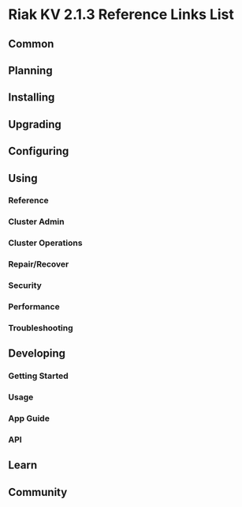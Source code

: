 
# Riak KV 2.1.3 Reference Links List


## Common

[downloads]: {{<baseurl>}}riak/kv/2.0.4/downloads/
[install index]: {{<baseurl>}}riak/kv/2.0.4/setup/installing
[upgrade index]: {{<baseurl>}}riak/kv/2.0.4/upgrading
[plan index]: {{<baseurl>}}riak/kv/2.0.4/planning
[config index]: {{<baseurl>}}riak/kv/2.1.3/using/configuring/
[config reference]: {{<baseurl>}}riak/kv/2.0.4/configuring/reference/
[manage index]: {{<baseurl>}}riak/kv/2.0.4/using/managing
[performance index]: {{<baseurl>}}riak/kv/2.0.4/using/performance
[glossary vnode]: {{<baseurl>}}riak/kv/2.0.4/learn/glossary/#vnode
[contact basho]: http://basho.com/contact/


## Planning

[plan index]: {{<baseurl>}}riak/kv/2.0.4/setup/planning
[plan start]: {{<baseurl>}}riak/kv/2.0.4/setup/planning/start
[plan backend]: {{<baseurl>}}riak/kv/2.0.4/setup/planning/backend
[plan backend bitcask]: {{<baseurl>}}riak/kv/2.0.4/setup/planning/backend/bitcask
[plan backend leveldb]: {{<baseurl>}}riak/kv/2.0.4/setup/planning/backend/leveldb
[plan backend memory]: {{<baseurl>}}riak/kv/2.0.4/setup/planning/backend/memory
[plan backend multi]: {{<baseurl>}}riak/kv/2.0.4/setup/planning/backend/multi
[plan cluster capacity]: {{<baseurl>}}riak/kv/2.0.4/setup/planning/cluster-capacity
[plan bitcask capacity]: {{<baseurl>}}riak/kv/2.0.4/setup/planning/bitcask-capacity-calc
[plan best practices]: {{<baseurl>}}riak/kv/2.0.4/setup/planning/best-practices
[plan future]: {{<baseurl>}}riak/kv/2.0.4/setup/planning/future


## Installing

[install index]: {{<baseurl>}}riak/kv/2.0.4/setup/installing
[install aws]: {{<baseurl>}}riak/kv/2.0.4/setup/installing/amazon-web-services
[install debian & ubuntu]: {{<baseurl>}}riak/kv/2.0.4/setup/installing/debian-ubuntu
[install freebsd]: {{<baseurl>}}riak/kv/2.0.4/setup/installing/freebsd
[install mac osx]: {{<baseurl>}}riak/kv/2.0.4/setup/installing/mac-osx
[install rhel & centos]: {{<baseurl>}}riak/kv/2.0.4/setup/installing/rhel-centos
[install smartos]: {{<baseurl>}}riak/kv/2.0.4/setup/installing/smartos
[install solaris]: {{<baseurl>}}riak/kv/2.0.4/setup/installing/solaris
[install suse]: {{<baseurl>}}riak/kv/2.0.4/setup/installing/suse
[install windows azure]: {{<baseurl>}}riak/kv/2.0.4/setup/installing/windows-azure

[install source index]: {{<baseurl>}}riak/kv/2.0.4/setup/installing/source
[install source erlang]: {{<baseurl>}}riak/kv/2.0.4/setup/installing/source/erlang
[install source jvm]: {{<baseurl>}}riak/kv/2.0.4/setup/installing/source/jvm

[install verify]: {{<baseurl>}}riak/kv/2.0.4/setup/installing/verify


## Upgrading

[upgrade index]: {{<baseurl>}}riak/kv/2.0.4/setup/upgrading
[upgrade checklist]: {{<baseurl>}}riak/kv/2.0.4/setup/upgrading/checklist
[upgrade version]: {{<baseurl>}}riak/kv/2.0.4/setup/upgrading/version
[upgrade cluster]: {{<baseurl>}}riak/kv/2.0.4/setup/upgrading/cluster
[upgrade mdc]: {{<baseurl>}}riak/kv/2.0.4/setup/upgrading/multi-datacenter
[upgrade downgrade]: {{<baseurl>}}riak/kv/2.0.4/setup/downgrade


## Configuring

[config index]: {{<baseurl>}}riak/kv/2.0.4/configuring
[config basic]: {{<baseurl>}}riak/kv/2.0.4/configuring/basic
[config backend]: {{<baseurl>}}riak/kv/2.0.4/configuring/backend
[config manage]: {{<baseurl>}}riak/kv/2.0.4/configuring/managing
[config reference]: {{<baseurl>}}riak/kv/2.0.4/configuring/reference/
[config strong consistency]: {{<baseurl>}}riak/kv/2.0.4/configuring/strong-consistency
[config load balance]: {{<baseurl>}}riak/kv/2.0.4/configuring/load-balancing-proxy
[config mapreduce]: {{<baseurl>}}riak/kv/2.0.4/configuring/mapreduce
[config search]: {{<baseurl>}}riak/kv/2.0.4/configuring/search/

[config v3 mdc]: {{<baseurl>}}riak/kv/2.0.4/configuring/v3-multi-datacenter
[config v3 nat]: {{<baseurl>}}riak/kv/2.0.4/configuring/v3-multi-datacenter/nat
[config v3 quickstart]: {{<baseurl>}}riak/kv/2.0.4/configuring/v3-multi-datacenter/quick-start
[config v3 ssl]: {{<baseurl>}}riak/kv/2.0.4/configuring/v3-multi-datacenter/ssl

[config v2 mdc]: {{<baseurl>}}riak/kv/2.0.4/configuring/v2-multi-datacenter
[config v2 nat]: {{<baseurl>}}riak/kv/2.0.4/configuring/v2-multi-datacenter/nat
[config v2 quickstart]: {{<baseurl>}}riak/kv/2.0.4/configuring/v2-multi-datacenter/quick-start
[config v2 ssl]: {{<baseurl>}}riak/kv/2.0.4/configuring/v2-multi-datacenter/ssl



## Using

[use index]: {{<baseurl>}}riak/kv/2.0.4/using/
[use admin commands]: {{<baseurl>}}riak/kv/2.0.4/using/cluster-admin-commands
[use running cluster]: {{<baseurl>}}riak/kv/2.0.4/using/running-a-cluster

### Reference

[use ref custom code]: {{<baseurl>}}riak/kv/2.0.4/using/reference/custom-code
[use ref handoff]: {{<baseurl>}}riak/kv/2.0.4/using/reference/handoff
[use ref monitoring]: {{<baseurl>}}riak/kv/2.0.4/using/reference/statistics-monitoring
[use ref search]: {{<baseurl>}}riak/kv/2.0.4/using/reference/search
[use ref 2i]: {{<baseurl>}}riak/kv/2.0.4/using/reference/secondary-indexes
[use ref snmp]: {{<baseurl>}}riak/kv/2.0.4/using/reference/snmp
[use ref strong consistency]: {{<baseurl>}}riak/kv/2.1.3/using/reference/strong-consistency
[use ref jmx]: {{<baseurl>}}riak/kv/2.0.4/using/reference/jmx
[use ref obj del]: {{<baseurl>}}riak/kv/2.0.4/using/reference/object-deletion/
[use ref v3 mdc]: {{<baseurl>}}riak/kv/2.0.4/using/reference/v3-multi-datacenter
[use ref v2 mdc]: {{<baseurl>}}riak/kv/2.0.4/using/reference/v2-multi-datacenter

### Cluster Admin

[use admin index]: {{<baseurl>}}riak/kv/2.0.4/using/admin/
[use admin commands]: {{<baseurl>}}riak/kv/2.0.4/using/admin/commands/
[use admin riak cli]: {{<baseurl>}}riak/kv/2.0.4/using/admin/riak-cli/
[use admin riak-admin]: {{<baseurl>}}riak/kv/2.0.4/using/admin/riak-admin/
[use admin riak control]: {{<baseurl>}}riak/kv/2.0.4/using/admin/riak-control/

### Cluster Operations

[cluster ops add remove node]: {{<baseurl>}}riak/kv/2.0.4/using/cluster-operations/adding-removing-nodes
[cluster ops inspect node]: {{<baseurl>}}riak/kv/2.0.4/using/cluster-operations/inspecting-node
[cluster ops change info]: {{<baseurl>}}riak/kv/2.0.4/using/cluster-operations/changing-cluster-info
[cluster ops load balance]: {{<baseurl>}}riak/kv/2.0.4/configuring/load-balancing-proxy
[cluster ops bucket types]: {{<baseurl>}}riak/kv/2.0.4/using/cluster-operations/bucket-types
[cluster ops handoff]: {{<baseurl>}}riak/kv/2.0.4/using/cluster-operations/handoff
[cluster ops log]: {{<baseurl>}}riak/kv/2.0.4/using/cluster-operations/logging
[cluster ops obj del]: {{<baseurl>}}riak/kv/2.0.4/using/reference/object-deletion
[cluster ops backup]: {{<baseurl>}}riak/kv/2.0.4/using/cluster-operations/backing-up
[cluster ops mdc]: {{<baseurl>}}riak/kv/2.0.4/using/cluster-operations/v3-multi-datacenter
[cluster ops strong consistency]: {{<baseurl>}}riak/kv/2.0.4/using/cluster-operations/strong-consistency
[cluster ops 2i]: {{<baseurl>}}riak/kv/2.0.4/using/reference/secondary-indexes
[cluster ops v3 mdc]: {{<baseurl>}}riak/kv/2.0.4/using/cluster-operations/v3-multi-datacenter
[cluster ops v2 mdc]: {{<baseurl>}}riak/kv/2.0.4/using/cluster-operations/v2-multi-datacenter

### Repair/Recover

[repair recover index]: {{<baseurl>}}riak/kv/2.0.4/using/repair-recovery
[repair recover index]: {{<baseurl>}}riak/kv/2.0.4/using/repair-recovery/failure-recovery/

### Security

[security index]: {{<baseurl>}}riak/kv/2.0.4/using/security/
[security basics]: {{<baseurl>}}riak/kv/2.0.4/using/security/basics
[security managing]: {{<baseurl>}}riak/kv/2.0.4/using/security/managing-sources/

### Performance

[perf index]: {{<baseurl>}}riak/kv/2.0.4/using/performance/
[perf benchmark]: {{<baseurl>}}riak/kv/2.0.4/using/performance/benchmarking
[perf open files]: {{<baseurl>}}riak/kv/2.0.4/using/performance/open-files-limit/
[perf erlang]: {{<baseurl>}}riak/kv/2.0.4/using/performance/erlang
[perf aws]: {{<baseurl>}}riak/kv/2.0.4/using/performance/amazon-web-services
[perf latency checklist]: {{<baseurl>}}riak/kv/2.0.4/using/performance/latency-reduction

### Troubleshooting

[troubleshoot http]: {{<baseurl>}}riak/kv/2.0.4/using/troubleshooting/http-204


## Developing

[dev index]: {{<baseurl>}}riak/kv/2.0.4/developing
[dev client libraries]: {{<baseurl>}}riak/kv/2.0.4/developing/client-libraries
[dev data model]: {{<baseurl>}}riak/kv/2.0.4/developing/data-modeling
[dev data types]: {{<baseurl>}}riak/kv/2.0.4/developing/data-types
[dev kv model]: {{<baseurl>}}riak/kv/2.0.4/developing/key-value-modeling

### Getting Started

[getting started]: {{<baseurl>}}riak/kv/2.0.4/developing/getting-started
[getting started java]: {{<baseurl>}}riak/kv/2.0.4/developing/getting-started/java
[getting started ruby]: {{<baseurl>}}riak/kv/2.0.4/developing/getting-started/ruby
[getting started python]: {{<baseurl>}}riak/kv/2.0.4/developing/getting-started/python
[getting started php]: {{<baseurl>}}riak/kv/2.0.4/developing/getting-started/php
[getting started csharp]: {{<baseurl>}}riak/kv/2.0.4/developing/getting-started/csharp
[getting started nodejs]: {{<baseurl>}}riak/kv/2.0.4/developing/getting-started/nodejs
[getting started erlang]: {{<baseurl>}}riak/kv/2.0.4/developing/getting-started/erlang
[getting started golang]: {{<baseurl>}}riak/kv/2.0.4/developing/getting-started/golang

[obj model java]: {{<baseurl>}}riak/kv/2.0.4/developing/getting-started/java/object-modeling
[obj model ruby]: {{<baseurl>}}riak/kv/2.0.4/developing/getting-started/ruby/object-modeling
[obj model python]: {{<baseurl>}}riak/kv/2.0.4/developing/getting-started/python/object-modeling
[obj model csharp]: {{<baseurl>}}riak/kv/2.0.4/developing/getting-started/csharp/object-modeling
[obj model nodejs]: {{<baseurl>}}riak/kv/2.0.4/developing/getting-started/nodejs/object-modeling
[obj model erlang]: {{<baseurl>}}riak/kv/2.0.4/developing/getting-started/erlang/object-modeling
[obj model golang]: {{<baseurl>}}riak/kv/2.0.4/developing/getting-started/golang/object-modeling

### Usage

[usage index]: {{<baseurl>}}riak/kv/2.0.4/developing/usage
[usage bucket types]: {{<baseurl>}}riak/kv/2.0.4/developing/usage/bucket-types
[usage commit hooks]: {{<baseurl>}}riak/kv/2.0.4/developing/usage/commit-hooks
[usage conflict resolution]: {{<baseurl>}}riak/kv/2.0.4/developing/usage/conflict-resolution
[usage content types]: {{<baseurl>}}riak/kv/2.0.4/developing/usage/content-types
[usage create objects]: {{<baseurl>}}riak/kv/2.0.4/developing/usage/creating-objects
[usage custom extractors]: {{<baseurl>}}riak/kv/2.0.4/developing/usage/custom-extractors
[usage delete objects]: {{<baseurl>}}riak/kv/2.0.4/developing/usage/deleting-objects
[usage mapreduce]: {{<baseurl>}}riak/kv/2.0.4/developing/usage/mapreduce
[usage search]: {{<baseurl>}}riak/kv/2.0.4/developing/usage/search
[usage search schema]: {{<baseurl>}}riak/kv/2.0.4/developing/usage/search-schemas
[usage search data types]: {{<baseurl>}}riak/kv/2.0.4/developing/usage/searching-data-types
[usage 2i]: {{<baseurl>}}riak/kv/2.0.4/developing/usage/secondary-indexes
[usage update objects]: {{<baseurl>}}riak/kv/2.0.4/developing/usage/updating-objects

### App Guide

[apps mapreduce]: {{<baseurl>}}riak/kv/2.0.4/developing/app-guide/advanced-mapreduce
[apps replication properties]: {{<baseurl>}}riak/kv/2.0.4/developing/app-guide/replication-properties
[apps strong consistency]: {{<baseurl>}}riak/kv/2.0.4/developing/app-guide/strong-consistency

### API

[dev api backend]: {{<baseurl>}}riak/kv/2.0.4/developing/api/backend
[dev api http]: {{<baseurl>}}riak/kv/2.0.4/developing/api/http
[dev api http status]: {{<baseurl>}}riak/kv/2.0.4/developing/api/http/status
[dev api pbc]: {{<baseurl>}}riak/kv/2.0.4/developing/api/protocol-buffers/


## Learn

[learn new nosql]: {{<baseurl>}}riak/kv/learn/new-to-nosql
[learn use cases]: {{<baseurl>}}riak/kv/learn/use-cases
[learn why riak]: {{<baseurl>}}riak/kv/learn/why-riak-kv

[glossary]: {{<baseurl>}}riak/kv/2.0.4/learn/glossary/
[glossary aae]: {{<baseurl>}}riak/kv/2.0.4/learn/glossary/#active-anti-entropy-aae
[glossary read rep]: {{<baseurl>}}riak/kv/2.0.4/learn/glossary/#read-repair
[glossary vnode]: {{<baseurl>}}riak/kv/2.0.4/learn/glossary/#vnode

[concept aae]: {{<baseurl>}}riak/kv/2.0.4/learn/concepts/active-anti-entropy/
[concept buckets]: {{<baseurl>}}riak/kv/2.0.4/learn/concepts/buckets
[concept cap neg]: {{<baseurl>}}riak/kv/2.0.4/learn/concepts/capability-negotiation
[concept causal context]: {{<baseurl>}}riak/kv/2.0.4/learn/concepts/causal-context
[concept clusters]: {{<baseurl>}}riak/kv/2.0.4/learn/concepts/clusters/
[concept crdts]: {{<baseurl>}}riak/kv/2.0.4/learn/concepts/crdts
[concept eventual consistency]: {{<baseurl>}}riak/kv/2.0.4/learn/concepts/eventual-consistency
[concept keys objects]: {{<baseurl>}}riak/kv/2.0.4/learn/concepts/keys-and-objects
[concept replication]: {{<baseurl>}}riak/kv/2.0.4/learn/concepts/replication
[concept strong consistency]: {{<baseurl>}}riak/kv/2.0.4/using/reference/strong-consistency
[concept vnodes]: {{<baseurl>}}riak/kv/2.0.4/learn/concepts/vnodes



## Community

[community]: {{<baseurl>}}community
[community projects]: {{<baseurl>}}community/projects
[reporting bugs]: {{<baseurl>}}community/reporting-bugs
[taishi]: {{<baseurl>}}community/taishi

